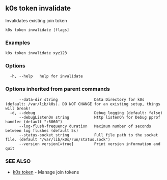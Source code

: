 ## k0s token invalidate

Invalidates existing join token

```shell
k0s token invalidate [flags]
```

### Examples

```shell
k0s token invalidate xyz123
```

### Options

```shell
  -h, --help   help for invalidate
```

### Options inherited from parent commands

```shell
      --data-dir string                Data Directory for k0s (default: /var/lib/k0s). DO NOT CHANGE for an existing setup, things will break!
  -d, --debug                          Debug logging (default: false)
      --debugListenOn string           Http listenOn for Debug pprof handler (default ":6060")
      --log-flush-frequency duration   Maximum number of seconds between log flushes (default 5s)
      --status-socket string           Full file path to the socket file. (default "/var/lib/k0s/run/status.sock")
      --version version[=true]         Print version information and quit
```

### SEE ALSO

* [k0s token](k0s_token.md) - Manage join tokens
